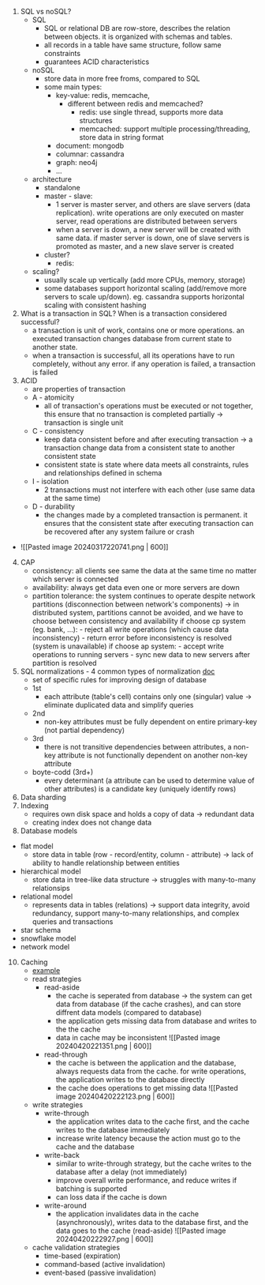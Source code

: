 1. SQL vs noSQL?
	- SQL
		- SQL or relational DB are row-store, describes the relation between objects. it is organized with schemas and tables. 
		- all records in a table have same structure, follow same constraints
		- guarantees ACID characteristics
	- noSQL
		- store data in more free froms, compared to SQL
		- some main types:
			- key-value: redis, memcache,
				- different between redis and memcached?
					- redis: use single thread, supports more data structures
					- memcached: support multiple processing/threading, store data in string format
			- document: mongodb
			- columnar: cassandra
			- graph: neo4j
			- ...
	- architecture
		- standalone
		- master - slave:
			- 1 server is master server, and others are slave servers (data replication). write operations are only executed on master server, read operations are distributed between servers
			- when a server is down, a new server will be created with same data. if master server is down, one of slave servers is promoted as master, and a new slave server is created
		- cluster?
			- redis: 
	- scaling?
		- usually scale up vertically (add more CPUs, memory, storage)
		- some databases support horizontal scaling (add/remove more servers to scale up/down). eg. cassandra supports horizontal scaling with consistent hashing
2. What is a transaction in SQL? When is a transaction considered successful?
	- a transaction is unit of work, contains one or more operations. an executed transaction changes database from current state to another state.
	- when a transaction is successful, all its operations have to run completely, without any error. if any operation is failed, a transaction is failed
3. ACID
	- are properties of transaction
	- A - atomicity
		- all of transaction's operations must be executed or not together, this ensure that no transaction is completed partially -> transaction is single unit
	- C - consistency
		- keep data consistent before and after executing transaction -> a transaction change data from a consistent state to another consistent state
		- consistent state is state where data meets all constraints, rules and relationships defined in schema
	- I - isolation
		- 2 transactions must not interfere with each other (use same data at the same time)
	- D - durability
		- the changes made by a completed transaction is permanent. it ensures that the consistent state after executing transaction can be recovered after any system failure or crash
- ![[Pasted image 20240317220741.png | 600]]
4. CAP
	- consistency: all clients see same the data at the same time no matter which server is connected
	- availability: always get data even one or more servers are down
	- partition tolerance: the system continues to operate despite network partitions (disconnection between network's components)
	-> in distributed system, partitions cannot be avoided, and we have to choose between consistency and availability
		if choose cp system (eg. bank, ...):
			- reject all write operations (which cause data inconsistency)
			- return error before inconsistency is resolved (system is unavailable)
		if choose ap system:
			- accept write operations to running servers
			- sync new data to new servers after partition is resolved
5. SQL normalizations - 4 common types of normalization
[doc](https://opentextbc.ca/dbdesign01/chapter/chapter-12-normalization/)
	- set of specific rules for improving design of database
	- 1st
		- each attribute (table's cell) contains only one (singular) value -> eliminate duplicated data and simplify queries
	- 2nd
		- non-key attributes must be fully dependent on entire primary-key (not partial dependency)
	- 3rd
		- there is not transitive dependencies between attributes, a non-key attribute is not functionally dependent on another non-key attribute
	- boyte-codd (3rd+)
		- every determinant (a attribute can be used to determine value of other attributes) is a candidate key (uniquely identify rows)
7. Data sharding
8. Indexing
	- requires own disk space and holds a copy of data -> redundant data
	- creating index does not change data
9. Database models
- flat model
	- store data in table (row - record/entity, column - attribute) -> lack of ability to handle relationship between entities
- hierarchical model
	- store data in tree-like data structure -> struggles with many-to-many relationsips
- relational model
	- represents data in tables (relations) -> support data integrity, avoid redundancy, support many-to-many relationships, and complex queries and transactions
- star schema
- snowflake model
- network model
10. Caching
	- [example](https://www.prisma.io/dataguide/managing-databases/introduction-database-caching)
	- read strategies
		- read-aside
			- the cache is seperated from database -> the system can get data from database (if the cache crashes), and can store diffrent data models (compared to database)
			- the application gets missing data from database and writes to the the cache
			- data in cache may be inconsistent
		![[Pasted image 20240420221351.png | 600]]
		- read-through
			- the cache is between the application and the database, always requests data from the cache. for write operations, the application writes to the database directly
			- the cache does operations to get missing data
		![[Pasted image 20240420222123.png | 600]]
	- write strategies
		- write-through
			- the application writes data to the cache first, and the cache writes to the database immediately
			- increase write latency because the action must go to the cache and the database
		- write-back
			- similar to write-through strategy, but the cache writes to the database after a delay (not immediately)
			- improve overall write performance, and reduce writes if batching is supported
			- can loss data if the cache is down
		- write-around
			- the application invalidates data in the cache (asynchronously), writes data to the database first, and the data goes to the cache (read-aside)
		![[Pasted image 20240420222927.png | 600]]
	- cache validation strategies
		- time-based (expiration)
		- command-based (active invalidation)
		- event-based (passive invalidation)